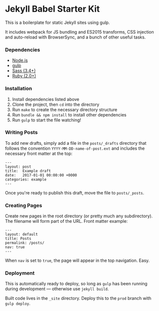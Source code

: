 # Jekyll Babel Starter Kit
This is a boilerplate for static Jekyll sites using gulp.

It includes webpack for JS bundling and ES2015 transforms, CSS injection and auto-reload with BrowserSync, and a bunch of other useful tasks.

### Dependencies
- [Node.js](http://nodejs.org/)
- [gulp](http://gulpjs.com/)
- [Sass (3.4+)](http://sass-lang.com/install)
- [Ruby (2.0+)](https://www.ruby-lang.org)

### Installation
1. Install dependencies listed above
2. Clone the project, then `cd` into the directory
3. Run `make` to create the necessary directory structure
4. Run `bundle && npm install` to install other dependencies
5. Run `gulp` to start the file watching!

### Writing Posts
To add new drafts, simply add a file in the `posts/_drafts` directory that follows the convention `YYYY-MM-DD-name-of-post.ext` and includes the necessary front matter at the top:

    ---
    layout: post
    title:  Example draft
    date:   2017-01-01 00:00:00 +0000
    categories: example
    ---

Once you're ready to publish this draft, move the file to `posts/_posts`.

### Creating Pages
Create new pages in the root directory (or pretty much any subdirectory). The filename will form part of the URL. Front matter example:

    ---
    layout: default
    title: Posts
    permalink: /posts/
    nav: true
    ---

When `nav` is set to `true`, the page will appear in the top navigation. Easy.

### Deployment
This is automatically ready to deploy, so long as `gulp` has been running during development — otherwise use `jekyll build`.

Built code lives in the `_site` directory. Deploy this to the `prod` branch with `gulp deploy`.
